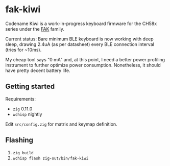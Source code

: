 # fak-kiwi

Codename Kiwi is a work-in-progress keyboard firmware for the CH58x series under the [FAK](https://github.com/semickolon/fak) family.

Current status: Bare minimum BLE keyboard is now working with deep sleep, drawing 2.4uA (as per datasheet) every BLE connection interval (tries for ~10ms).

My cheap tool says "0 mA" and, at this point, I need a better power profiling instrument to further optimize power consumption. Nonetheless, it should have pretty decent battery life.

## Getting started

Requirements:
- `zig` 0.11.0
- `wchisp` nightly

Edit `src/config.zig` for matrix and keymap definition.

## Flashing

1. `zig build`
2. `wchisp flash zig-out/bin/fak-kiwi`
